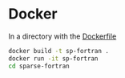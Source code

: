 # Docker

In a directory with the [Dockerfile](./Dockerfile)

```sh
docker build -t sp-fortran .
docker run -it sp-fortran
cd sparse-fortran
```
